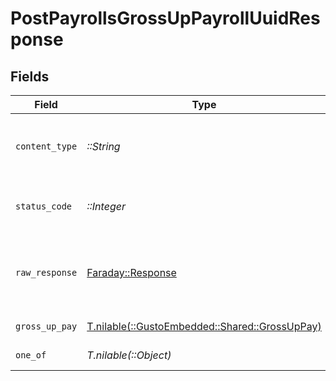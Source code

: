 # PostPayrollsGrossUpPayrollUuidResponse


## Fields

| Field                                                                               | Type                                                                                | Required                                                                            | Description                                                                         |
| ----------------------------------------------------------------------------------- | ----------------------------------------------------------------------------------- | ----------------------------------------------------------------------------------- | ----------------------------------------------------------------------------------- |
| `content_type`                                                                      | *::String*                                                                          | :heavy_check_mark:                                                                  | HTTP response content type for this operation                                       |
| `status_code`                                                                       | *::Integer*                                                                         | :heavy_check_mark:                                                                  | HTTP response status code for this operation                                        |
| `raw_response`                                                                      | [Faraday::Response](https://www.rubydoc.info/gems/faraday/Faraday/Response)         | :heavy_check_mark:                                                                  | Raw HTTP response; suitable for custom response parsing                             |
| `gross_up_pay`                                                                      | [T.nilable(::GustoEmbedded::Shared::GrossUpPay)](../../models/shared/grossuppay.md) | :heavy_minus_sign:                                                                  | Example response                                                                    |
| `one_of`                                                                            | *T.nilable(::Object)*                                                               | :heavy_minus_sign:                                                                  | Unprocessable Entity                                                                |